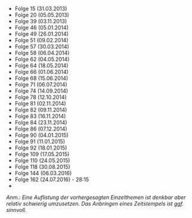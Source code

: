 - Folge 15 (31.03.2013)  
- Folge 20 (05.05.2013)  
- Folge 39 (03.11.2013)  
- Folge 46 (05.01.2014)  
- Folge 49 (26.01.2014)  
- Folge 51 (09.02.2014)  
- Folge 57 (30.03.2014)  
- Folge 58 (06.04.2014)  
- Folge 62 (04.05.2014)  
- Folge 64 (18.05.2014)  
- Folge 66 (01.06.2014)  
- Folge 68 (15.06.2014)  
- Folge 71 (06.07.2014)  
- Folge 74 (14.09.2014)  
- Folge 78 (12.10.2014)  
- Folge 81 (02.11.2014)  
- Folge 82 (09.11.2014)  
- Folge 83 (16.11.2014)  
- Folge 84 (23.11.2014)  
- Folge 86 (07.12.2014)  
- Folge 90 (04.01.2015)  
- Folge 91 (11.01.2015)  
- Folge 92 (18.01.2015)  
- Folge 109 (17.05.2015)  
- Folge 110 (24.05.2015)  
- Folge 118 (30.08.2015)  
- Folge 144 (06.03.2016)
- Folge 162 (24.07.2016) - 28:15
- 


*Anm.: Eine Auflistung der vorhergesagten Einzelthemen ist denkbar aber relativ schwierig umzusetzen. Das Anbringen eines Zeitstempels ist ggf. sinnvoll.*
